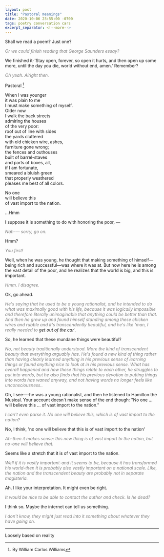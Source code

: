 ```yaml
---
layout: post
title: "Pastoral meanings"
date: 2020-10-06 23:55:00 -0700
tags: poetry conversation cars
excerpt_separator: <!--more-->
---
```


Shall we read a poem? Just one?

<span style="color:grey">*Or we could finish reading that George Saunders essay?*</span>

We finished it-'Stay open, forever, so open it hurts, and then open up some more, until the day you die, world without end, amen.' Remember?
<!--more-->

<span style="color:grey">*Oh yeah. Alright then.*</span>

Pastoral [^1]

When I was younger  
it was plain to me  
I must make something of myself.  
Older now  
I walk the back streets  
admiring the houses  
of the very poor:  
roof out of line with sides  
the yards cluttered  
with old chicken wire, ashes,  
furniture gone wrong;  
the fences and outhouses  
built of barrel-staves  
and parts of boxes, all,  
if I am fortunate,  
smeared a bluish green  
that properly weathered  
pleases me best
of all colors.  

No one  
will believe this  
of vast import to the nation.  

...Hmm

I suppose it is something to do with honoring the poor, —

<span style="color:grey">*Nah-— sorry, go on.*</span>

Hmm?

<span style="color:grey">*You first!*</span>

Well, when he was young, he thought that making something of himself—being rich and successful—was where it was at. But now here he is among the vast detail of the poor, and he realizes that the world is big, and this is important.

<span style="color:grey">*Hmm. I disagree.*</span>

Ok, go ahead.

<span style="color:grey">*He's saying that he used to be a young rationalist, and he intended to do what was maximally good with his life, because it was logically impossible and therefore literally unimaginable that anything could be better than that. And then he grew up and found himself standing among these chicken wires and rubble and it's transcendently beautiful, and he's like 'man, I really needed to [get out of the car](https://slatestarcodex.com/2015/04/21/universal-love-said-the-cactus-person/)'.*</span>

So, he learned that these mundane things were beautiful?

<span style="color:grey">*No, not beauty traditionally understood. More the kind of transcendent beauty that everything arguably has. He's found a new kind of thing rather than having clearly learned anything in his previous sense of learning things or found anything nice to look at in his previous sense. What has overall happened and how these things relate to each other, he struggles to put into words, but he also finds that his previous devotion to putting things into words has waned anyway, and not having words no longer feels like unconsciousness..*</span>

Oh, I see—-he was a young rationalist, and then he listened to Hamilton the Musical. Your account doesn't make sense of the end though: "No one ... will believe this ... of vast import to the nation."

<span style="color:grey">*I can't even parse it. No one will believe this, which is of vast import to the nation?*</span>

No, I think, 'no one will believe that this is of vast import to the nation'

<span style="color:grey">*Ah-then it makes sense: this new thing is of vast import to the nation, but no-one will believe that.*</span>

Seems like a stretch that it is of vast import to the nation.

<span style="color:grey">*Well if it is vastly important-and it seems to be, because it has transformed his world-then it is probably also vastly important on a national scale. Like, the nation and the transcendent beauty are probably not in separate magisteria.*</span>

Ah. I like your interpretation. It might even be right.

<span style="color:grey">*It would be nice to be able to contact the author and check. Is he dead?*</span>

I think so. Maybe the internet can tell us something.

<span style="color:grey">*I don't know, they might just read into it something about whatever they have going on.*</span>


---

Loosely based on reality

[^1]: By William Carlos Williams
